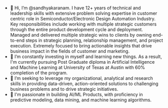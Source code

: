 - 👋 Hi, I’m @sandhyakaranam. I have 12+ years of technical and leadership skills with extensive problem solving expertise in customer centric role in Semiconductor/Electronic Design Automation Industry. Key responsibilities include working with multiple strategic customers through the entire product development cycle and deployment. Managed and delivered multiple strategic wins to clients by owning end-to-end steps in strategic planning, relationship management, and project execution. Extremely focused to bring actionable insights that drive business impact in the fields of customer and marketing. 
- 🌱 I’m constantly investing in myself and learning new things. As a result, I'm currently pursuing Post Graduate diploma in Artificial Intelligence and Machine Learning at University of Texas at Austin with 60% completion of the program.
- 👀 I’m seeking to leverage my organizational, analytical and research skills in providing data-driven, action-oriented solutions to challenging business problems and to drive strategic initiatives. 
- 💞️ I'm passionate in building AI/ML Products, with proficiency in predictive modeling, data mining, and machine learning algorithms.

<!---
sandhyakaranam/sandhyakaranam is a ✨ special ✨ repository because its `README.md` (this file) appears on your GitHub profile.
You can click the Preview link to take a look at your changes.
--->
